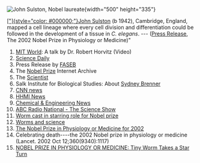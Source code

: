 ![John Sulston, Nobel
laureate](files/worm/LineageBRSulstonS.jpg){width="500" height="335"}

[[\"]{style="color: #000000;"}John
Sulston](http://www.sanger.ac.uk/about/press/2002/021007.html) (b 1942),
Cambridge, England, mapped a cell lineage where every cell division and
differentiation could be followed in the development of a tissue in *C.
elegans*. \-\-- ([Press
Release](https://www.nobelprize.org/nobel_prizes/medicine/laureates/2002/press.html),
The 2002 Nobel Prize in Physiology or Medicine)\"

1.  [MIT World](https://www.youtube.com/mit/): A talk by Dr. Robert
    Horvitz (Video)
2.  [Science
    Daily](https://www.sciencedaily.com/releases/2002/10/021008064740.htm)
3.  Press Release by
    [FASEB](http://genetics.faseb.org/genetics/g-gsa/nobel2002.html)
4.  The [Nobel Prize](http://almaz.com/nobel/medicine/) Internet Archive
5.  The [Scientist](http://www.biomedcentral.com/news/20021007/05)
6.  Salk Institute for Biological Studies: About [Sydney
    Brenner](http://www.charitywire.com/charity131/04179.html)
7.  [CNN news](http://www.cnn.com/2002/WORLD/europe/10/07/sweden.nobel/)
8.  [HHMI
    News](http://www.hhmi.org/news/horvitz-wins-2002-nobel-prize-physiology-or-medicine)
9.  [Chemical & Engineering
    News](http://pubs.acs.org/cen/topstory/8041/8041notw4.html)
10. [ABC Radio National - The Science
    Show](http://www.abc.net.au/rn/scienceshow/stories/2002/696632.htm)
11. [Worm cast in starring role for Nobel
    prize](http://www.nature.com/cgi-taf/DynaPage.taf?file=/nature/journal/v419/n6907/full/419548a_fs.html)
12. [Worms and
    science](http://www.nature.com/cgi-taf/DynaPage.taf?file=/embor/journal/v4/n3/full/embor780.html)
13. [The Nobel Prize in Physiology or Medicine for
    2002](http://onlinelibrary.wiley.com/doi/10.1046/j.1365-3083.2002.01194.x/full)
14. Celebrating death----the 2002 Nobel prize in physiology or medicine
    (Lancet. 2002 Oct 12;360(9340):1117)
15. [NOBEL PRIZE IN PHYSIOLOGY OR MEDICINE: Tiny Worm Takes a Star
    Turn](http://science.sciencemag.org/content/298/5593/526.full)
